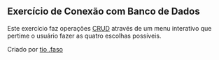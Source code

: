 ## Exercício de Conexão com Banco de Dados

Este exercício faz operações [CRUD](https://pt.wikipedia.org/wiki/CRUD#:~:text=CRUD%20%28acr%C3%B3nimo%20do%20ingl%C3%AAs%20para,fornecidas%20aos%20utilizadores%20do%20sistema.) através de um menu interativo que pertime o usuário fazer as quatro escolhas possíveis.

Criado por [tio .faso](https://github.com/tiofaso)

